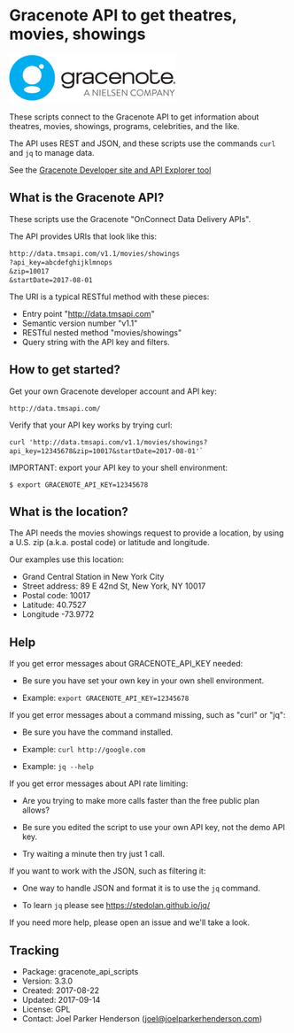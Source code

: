 # Gracenote API to get theatres, movies, showings

<img src="README.png" alt="Gracenote" width="300" height="88" />

These scripts connect to the Gracenote API to get information about theatres, movies, showings, programs, celebrities, and the like.

The  API uses REST and JSON, and these scripts use the commands `curl` and `jq` to manage data.

See the [Gracenote Developer site and API Explorer tool](http://developer.tmsapi.com/io-docs)


## What is the Gracenote API?

These scripts use the Gracenote "OnConnect Data Delivery APIs".

The API provides URIs that look like this:

    http://data.tmsapi.com/v1.1/movies/showings
    ?api_key=abcdefghijklmnops
    &zip=10017
    &startDate=2017-08-01

The URI is a typical RESTful method with these pieces:

  * Entry point "http://data.tmsapi.com"
  * Semantic version number "v1.1"
  * RESTful nested method "movies/showings"
  * Query string with the API key and filters.


## How to get started?

Get your own Gracenote developer account and API key:

    http://data.tmsapi.com/

Verify that your API key works by trying curl:

    curl 'http://data.tmsapi.com/v1.1/movies/showings?api_key=12345678&zip=10017&startDate=2017-08-01'`

IMPORTANT: export your API key to your shell environment:

    $ export GRACENOTE_API_KEY=12345678


## What is the location?

The API needs the movies showings request to provide a location, 
by using a U.S. zip (a.k.a. postal code) or latitude and longitude.

Our examples use this location:

  * Grand Central Station in New York City
  * Street address: 89 E 42nd St, New York, NY 10017
  * Postal code: 10017
  * Latitude: 40.7527
  * Longitude -73.9772


## Help

If you get error messages about GRACENOTE_API_KEY needed:

  * Be sure you have set your own key in your own shell environment.

  * Example: `export GRACENOTE_API_KEY=12345678`

If you get error messages about a command missing, such as "curl" or "jq":

  * Be sure you have the command installed.

  * Example: `curl http://google.com`

  * Example: `jq --help`

If you get error messages about API rate limiting:

  * Are you trying to make more calls faster than the free public plan allows? 

  * Be sure you edited the script to use your own API key, not the demo API key.

  * Try waiting a minute then try just 1 call.

If you want to work with the JSON, such as filtering it:

  * One way to handle JSON and format it is to use the `jq` command.

  * To learn `jq` please see https://stedolan.github.io/jq/

If you need more help, please open an issue and we'll take a look.


## Tracking

  * Package: gracenote_api_scripts
  * Version: 3.3.0
  * Created: 2017-08-22
  * Updated: 2017-09-14
  * License: GPL
  * Contact: Joel Parker Henderson (joel@joelparkerhenderson.com)
